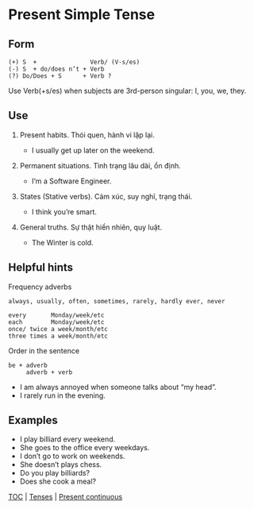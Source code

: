 # Present Simple Tense

## Form

```text
(+) S  +               Verb/ (V-s/es)
(-) S  + do/does n’t + Verb
(?) Do/Does + S      + Verb ?
```

Use Verb(+s/es) when subjects are 3rd-person singular: I, you, we, they.

## Use

1. Present habits. Thói quen, hành vi lặp lại.
    - I usually get up later on the weekend.

2. Permanent situations. Tình trạng lâu dài, ổn định.
    - I’m a Software Engineer.

3. States (Stative verbs). Cảm xúc, suy nghĩ, trạng thái.
    - I think you’re smart.

4. General truths. Sự thật hiển nhiên, quy luật.
    - The Winter is cold.

## Helpful hints

Frequency adverbs

```text
always, usually, often, sometimes, rarely, hardly ever, never

every       Monday/week/etc
each        Monday/week/etc
once/ twice a week/month/etc
three times a week/month/etc
```

Order in the sentence

```text
be + adverb
     adverb + verb
```

- I am always annoyed when someone talks about “my head”.
- I rarely run in the evening.

## Examples

- I play billiard every weekend.
- She goes to the office every weekdays.
- I don’t go to work on weekends.
- She doesn’t plays chess.
- Do you play billiards?
- Does she cook a meal?

[TOC](/README.md) | [Tenses](/tenses/README.md) | [Present continuous](tenses/present-continuous.md)
